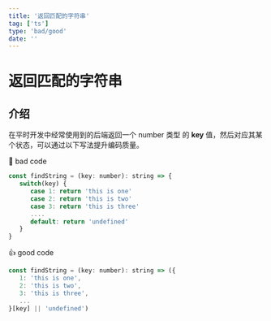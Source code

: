 ```yaml
---
title: '返回匹配的字符串'
tag: ['ts']
type: 'bad/good'
date: ''
---
```


# 返回匹配的字符串

## 介绍

在平时开发中经常使用到的后端返回一个 number 类型 的 **key** 值，然后对应其某个状态，可以通过以下写法提升编码质量。

:hankey: bad code

```javascript
const findString = (key: number): string => {
   switch(key) {
      case 1: return 'this is one'
      case 2: return 'this is two'
      case 3: return 'this is three'
      ....
      default: return 'undefined'
   }
}

```

:+1: good code

```javascript
const findString = (key: number): string => ({
   1: 'this is one',
   2: 'this is two',
   3: 'this is three',
   ...
}[key] || 'undefined')

```
